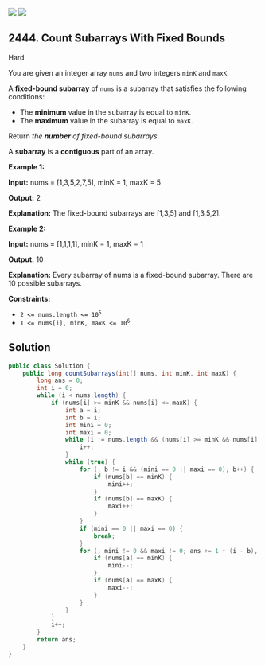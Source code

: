 [![](https://img.shields.io/github/stars/javadev/LeetCode-in-Java?label=Stars&style=flat-square)](https://github.com/javadev/LeetCode-in-Java)
[![](https://img.shields.io/github/forks/javadev/LeetCode-in-Java?label=Fork%20me%20on%20GitHub%20&style=flat-square)](https://github.com/javadev/LeetCode-in-Java/fork)

## 2444\. Count Subarrays With Fixed Bounds

Hard

You are given an integer array `nums` and two integers `minK` and `maxK`.

A **fixed-bound subarray** of `nums` is a subarray that satisfies the following conditions:

*   The **minimum** value in the subarray is equal to `minK`.
*   The **maximum** value in the subarray is equal to `maxK`.

Return _the **number** of fixed-bound subarrays_.

A **subarray** is a **contiguous** part of an array.

**Example 1:**

**Input:** nums = [1,3,5,2,7,5], minK = 1, maxK = 5

**Output:** 2

**Explanation:** The fixed-bound subarrays are [1,3,5] and [1,3,5,2].

**Example 2:**

**Input:** nums = [1,1,1,1], minK = 1, maxK = 1

**Output:** 10

**Explanation:** Every subarray of nums is a fixed-bound subarray. There are 10 possible subarrays.

**Constraints:**

*   <code>2 <= nums.length <= 10<sup>5</sup></code>
*   <code>1 <= nums[i], minK, maxK <= 10<sup>6</sup></code>

## Solution

```java
public class Solution {
    public long countSubarrays(int[] nums, int minK, int maxK) {
        long ans = 0;
        int i = 0;
        while (i < nums.length) {
            if (nums[i] >= minK && nums[i] <= maxK) {
                int a = i;
                int b = i;
                int mini = 0;
                int maxi = 0;
                while (i != nums.length && (nums[i] >= minK && nums[i] <= maxK)) {
                    i++;
                }
                while (true) {
                    for (; b != i && (mini == 0 || maxi == 0); b++) {
                        if (nums[b] == minK) {
                            mini++;
                        }
                        if (nums[b] == maxK) {
                            maxi++;
                        }
                    }
                    if (mini == 0 || maxi == 0) {
                        break;
                    }
                    for (; mini != 0 && maxi != 0; ans += 1 + (i - b), a++) {
                        if (nums[a] == minK) {
                            mini--;
                        }
                        if (nums[a] == maxK) {
                            maxi--;
                        }
                    }
                }
            }
            i++;
        }
        return ans;
    }
}
```